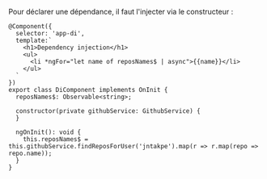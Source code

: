 Pour déclarer une dépendance, il faut l'injecter via le constructeur :

    @Component({
      selector: 'app-di',
      template:`
        <h1>Dependency injection</h1>
        <ul>
          <li *ngFor="let name of reposNames$ | async">{{name}}</li>
        </ul>
      `
    })
    export class DiComponent implements OnInit {
      reposNames$: Observable<string>;
    
      constructor(private githubService: GithubService) {
      }
    
      ngOnInit(): void {
        this.reposNames$ = this.githubService.findReposForUser('jntakpe').map(r => r.map(repo => repo.name));
      }
    }
